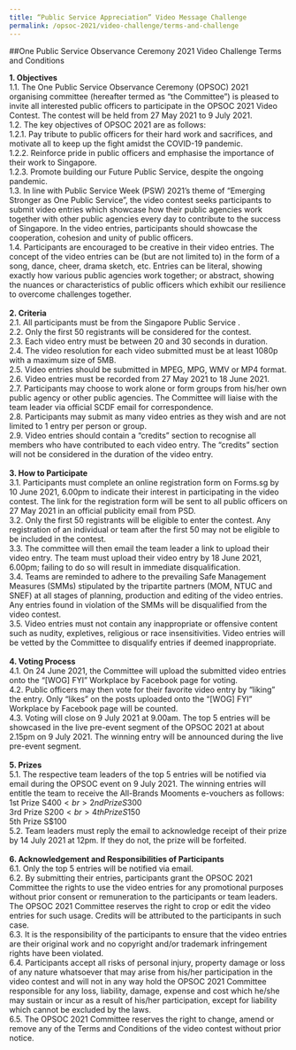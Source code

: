 ```yaml
---
title: “Public Service Appreciation” Video Message Challenge 
permalink: /opsoc-2021/video-challenge/terms-and-challenge
---
```

##One Public Service Observance Ceremony 2021 Video Challenge
Terms and Conditions

<b>1.	Objectives<br></b>
1.1.	The One Public Service Observance Ceremony (OPSOC) 2021 organising committee (hereafter termed as “the Committee”) is pleased to invite all interested public officers to participate in the OPSOC 2021 Video Contest. The contest will be held from 27 May 2021 to 9 July 2021. <br>
1.2.	The key objectives of OPSOC 2021 are as follows: <br>
1.2.1.	Pay tribute to public officers for their hard work and sacrifices, and motivate all to keep up the fight amidst the COVID-19 pandemic. <br>
1.2.2.	Reinforce pride in public officers and emphasise the importance of their work to Singapore. <br>
1.2.3.	Promote building our Future Public Service, despite the ongoing pandemic.  <br>
1.3.	In line with Public Service Week (PSW) 2021’s theme of “Emerging Stronger as One Public Service”, the video contest seeks participants to submit video entries which showcase how their public agencies work together with other public agencies every day to contribute to the success of Singapore. In the video entries, participants should showcase the cooperation, cohesion and unity of public officers. <br>
1.4.	Participants are encouraged to be creative in their video entries. The concept of the video entries can be (but are not limited to) in the form of a song, dance, cheer, drama sketch, etc. Entries can be literal, showing exactly how various public agencies work together; or abstract, showing the nuances or characteristics of public officers which exhibit our resilience to overcome challenges together. <br>
 <br>
<b>2.	Criteria <br></b>
2.1.	All participants must be from the Singapore Public Service .  <br>
2.2.	Only the first 50 registrants will be considered for the contest.  <br>
2.3.	Each video entry must be between 20 and 30 seconds in duration.  <br>
2.4.	The video resolution for each video submitted must be at least 1080p with a maximum size of 5MB.   <br>
2.5.	Video entries should be submitted in MPEG, MPG, WMV or MP4 format.  <br>
2.6.	Video entries must be recorded from 27 May 2021 to 18 June 2021.  <br>
2.7.	Participants may choose to work alone or form groups from his/her own public agency or other public agencies. The Committee will liaise with the team leader via official SCDF email for correspondence.  <br>
2.8.	Participants may submit as many video entries as they wish and are not limited to 1 entry per person or group.  <br>
2.9.	Video entries should contain a “credits” section to recognise all members who have contributed to each video entry. The “credits” section will not be considered in the duration of the video entry.  <br>
 <br>
<b>3.	How to Participate <br></b>
3.1.	Participants must complete an online registration form on Forms.sg by 10 June 2021, 6.00pm to indicate their interest in participating in the video contest. The link for the registration form will be sent to all public officers on 27 May 2021 in an official publicity email from PSD.  <br>
3.2.	Only the first 50 registrants will be eligible to enter the contest. Any registration of an individual or team after the first 50 may not be eligible to be included in the contest.  <br>
3.3.	The committee will then email the team leader a link to upload their video entry. The team must upload their video entry by 18 June 2021, 6.00pm; failing to do so will result in immediate disqualification.  <br>
3.4.	Teams are reminded to adhere to the prevailing Safe Management Measures (SMMs) stipulated by the tripartite partners (MOM, NTUC and SNEF) at all stages of planning, production and editing of the video entries. Any entries found in violation of the SMMs will be disqualified from the video contest.  <br>
3.5.	Video entries must not contain any inappropriate or offensive content such as nudity, expletives, religious or race insensitivities. Video entries will be vetted by the Committee to disqualify entries if deemed inappropriate.  <br>
 <br>
<b>4.	Voting Process <br></b>
4.1.	On 24 June 2021, the Committee will upload the submitted video entries onto the “[WOG] FYI” Workplace by Facebook page for voting.  <br>
4.2.	Public officers may then vote for their favorite video entry by “liking” the entry. Only “likes” on the posts uploaded onto the “[WOG] FYI” Workplace by Facebook page will be counted.  <br>
4.3.	Voting will close on 9 July 2021 at 9.00am. The top 5 entries will be showcased in the live pre-event segment of the OPSOC 2021 at about 2.15pm on 9 July 2021. The winning entry will be announced during the live pre-event segment. <br>
 <br>
<b>5.	Prizes <br></b>
5.1.	The respective team leaders of the top 5 entries will be notified via email during the OPSOC event on 9 July 2021. The winning entries will entitle the team to receive the All-Brands Mooments e-vouchers as follows:  <br>
1st Prize	S$400 <br>
2nd Prize	S$300 <br>
3rd Prize	S$200 <br>
4th Prize	S$150 <br>
5th Prize	S$100 <br>
5.2.	Team leaders must reply the email to acknowledge receipt of their prize by 14 July 2021 at 12pm. If they do not, the prize will be forfeited.     <br>
 <br>
<b>6.	Acknowledgement and Responsibilities of Participants <br></b>
6.1.	Only the top 5 entries will be notified via email.  <br>
6.2.	By submitting their entries, participants grant the OPSOC 2021 Committee the rights to use the video entries for any promotional purposes without prior consent or remuneration to the participants or team leaders. The OPSOC 2021 Committee reserves the right to crop or edit the video entries for such usage. Credits will be attributed to the participants in such case.  <br>
6.3.	It is the responsibility of the participants to ensure that the video entries are their original work and no copyright and/or trademark infringement rights have been violated.  <br>
6.4.	Participants accept all risks of personal injury, property damage or loss of any nature whatsoever that may arise from his/her participation in the video contest and will not in any way hold the OPSOC 2021 Committee responsible for any loss, liability, damage, expense and cost which he/she may sustain or incur as a result of his/her participation, except for liability which cannot be excluded by the laws.  <br>
6.5.	The OPSOC 2021 Committee reserves the right to change, amend or remove any of the Terms and Conditions of the video contest without prior notice.  <br>
 <br> <br>
